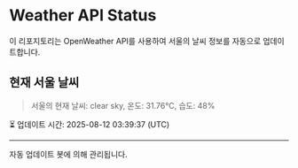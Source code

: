 
# Weather API Status

이 리포지토리는 OpenWeather API를 사용하여 서울의 날씨 정보를 자동으로 업데이트합니다.

## 현재 서울 날씨
> 서울의 현재 날씨: clear sky, 온도: 31.76°C, 습도: 48%

⏳ 업데이트 시간: 2025-08-12 03:39:37 (UTC)

---
자동 업데이트 봇에 의해 관리됩니다.
